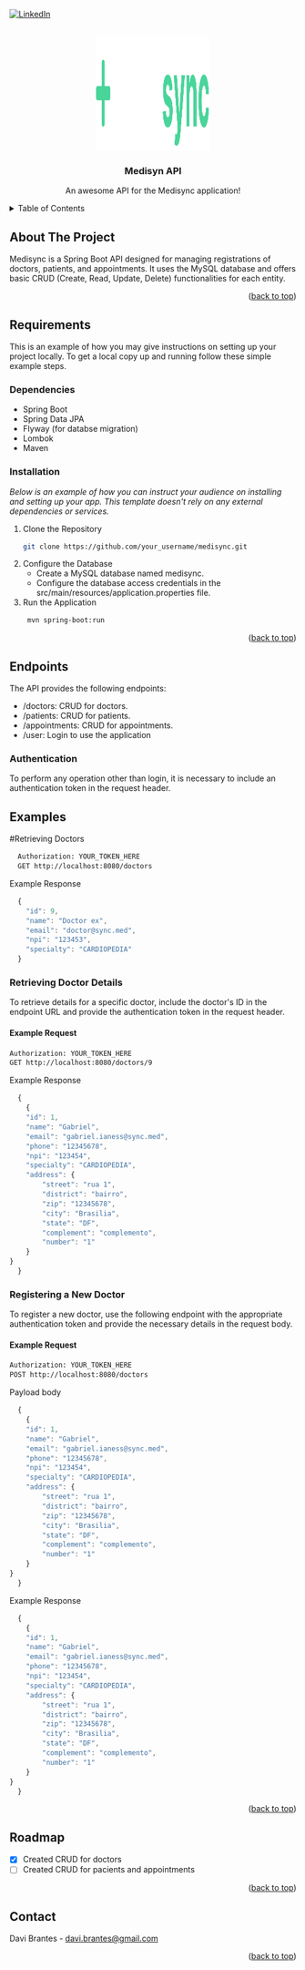
<a name="readme-top"></a>

[![LinkedIn][linkedin-shield]][linkedin-url]



<!-- PROJECT LOGO -->
<br />
<div align="center">
  <a href="https://github.com/othneildrew/Best-README-Template">
    <img src="images/logo.svg" alt="Logo" width="200" height="200">
  </a>

  <h3 align="center">Medisyn API</h3>

  <p align="center">
    An awesome API for the Medisync application!
    <!-- <br />
    <a href="https://github.com/othneildrew/Best-README-Template"><strong>Explore the docs »</strong></a>
    <br /> -->
  </p>
</div>



<!-- TABLE OF CONTENTS -->
<details>
  <summary>Table of Contents</summary>
  <ol>
    <li>
      <a href="#about-the-project">About The Project</a>
    </li>
    <li>
      <a href="#getting-started">Requirements</a>
      <ul>
        <li><a href="#prerequisites">Prerequisites</a></li>
        <li><a href="#installation">Installation</a></li>
      </ul>
    </li>
    <li><a href="#usage">Usage</a></li>
    <li><a href="#roadmap">Roadmap</a></li>
    <li><a href="#contact">Contact</a></li>
  </ol>
</details>



<!-- ABOUT THE PROJECT -->
## About The Project


Medisync is a Spring Boot API designed for managing registrations of doctors, patients, and appointments. It uses the MySQL database and offers basic CRUD (Create, Read, Update, Delete) functionalities for each entity.

<p align="right">(<a href="#readme-top">back to top</a>)</p>

<!-- Requirements-->
## Requirements

This is an example of how you may give instructions on setting up your project locally.
To get a local copy up and running follow these simple example steps.

### Dependencies

* Spring Boot
* Spring Data JPA
* Flyway (for databse migration)
* Lombok
* Maven


### Installation

_Below is an example of how you can instruct your audience on installing and setting up your app. This template doesn't rely on any external dependencies or services._

1. Clone the Repository
   ```sh
   git clone https://github.com/your_username/medisync.git
   ```
2. Configure the Database
   * Create a MySQL database named medisync.
   * Configure the database access credentials in the src/main/resources/application.properties file.
3. Run the Application
   ```sh
    mvn spring-boot:run
   ```

<p align="right">(<a href="#readme-top">back to top</a>)</p>



<!-- USAGE EXAMPLES -->
## Endpoints

The API provides the following endpoints:

* /doctors: CRUD for doctors.
* /patients: CRUD for patients.
* /appointments: CRUD for appointments.
* /user: Login to use the application

### Authentication

To perform any operation other than login, it is necessary to include an authentication token in the request header.

## Examples

#Retrieving Doctors
```sh
  Authorization: YOUR_TOKEN_HERE
  GET http://localhost:8080/doctors
```

Example Response
```js
  {
    "id": 9,
    "name": "Doctor ex",
    "email": "doctor@sync.med",
    "npi": "123453",
    "specialty": "CARDIOPEDIA"
  }
```
### Retrieving Doctor Details

To retrieve details for a specific doctor, include the doctor's ID in the endpoint URL and provide the authentication token in the request header.

#### Example Request

```sh
Authorization: YOUR_TOKEN_HERE
GET http://localhost:8080/doctors/9
```

Example Response
```js
  {
    {
    "id": 1,
    "name": "Gabriel",
    "email": "gabriel.ianess@sync.med",
    "phone": "12345678",
    "npi": "123454",
    "specialty": "CARDIOPEDIA",
    "address": {
        "street": "rua 1",
        "district": "bairro",
        "zip": "12345678",
        "city": "Brasilia",
        "state": "DF",
        "complement": "complemento",
        "number": "1"
    }
}
  }
```

### Registering a New Doctor

To register a new doctor, use the following endpoint with the appropriate authentication token and provide the necessary details in the request body.

#### Example Request

```sh
Authorization: YOUR_TOKEN_HERE
POST http://localhost:8080/doctors
```

Payload body
```js
  {
    {
    "id": 1,
    "name": "Gabriel",
    "email": "gabriel.ianess@sync.med",
    "phone": "12345678",
    "npi": "123454",
    "specialty": "CARDIOPEDIA",
    "address": {
        "street": "rua 1",
        "district": "bairro",
        "zip": "12345678",
        "city": "Brasilia",
        "state": "DF",
        "complement": "complemento",
        "number": "1"
    }
}
  }
```
Example Response
```js
  {
    {
    "id": 1,
    "name": "Gabriel",
    "email": "gabriel.ianess@sync.med",
    "phone": "12345678",
    "npi": "123454",
    "specialty": "CARDIOPEDIA",
    "address": {
        "street": "rua 1",
        "district": "bairro",
        "zip": "12345678",
        "city": "Brasilia",
        "state": "DF",
        "complement": "complemento",
        "number": "1"
    }
}
  }
```


<p align="right">(<a href="#readme-top">back to top</a>)</p>



<!-- ROADMAP -->
## Roadmap

- [x] Created CRUD for doctors
- [ ] Created CRUD for pacients and appointments

<p align="right">(<a href="#readme-top">back to top</a>)</p>



<!-- CONTACT -->
## Contact

Davi Brantes  - davi.brantes@gmail.com

[linkedin-shield]: https://img.shields.io/badge/-LinkedIn-black.svg?style=for-the-badge&logo=linkedin&colorB=555


<p align="right">(<a href="#readme-top">back to top</a>)</p>



[linkedin-url]: https://www.linkedin.com/in/davi-brantes/
